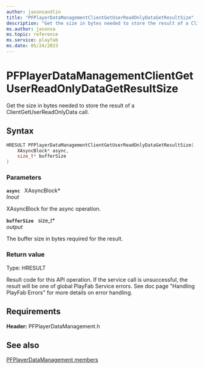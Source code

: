 ```yaml
---
author: jasonsandlin
title: "PFPlayerDataManagementClientGetUserReadOnlyDataGetResultSize"
description: "Get the size in bytes needed to store the result of a ClientGetUserReadOnlyData call."
ms.author: jasonsa
ms.topic: reference
ms.service: playfab
ms.date: 05/24/2023
---
```


# PFPlayerDataManagementClientGetUserReadOnlyDataGetResultSize  

Get the size in bytes needed to store the result of a ClientGetUserReadOnlyData call.  

## Syntax  
  
```cpp
HRESULT PFPlayerDataManagementClientGetUserReadOnlyDataGetResultSize(  
    XAsyncBlock* async,  
    size_t* bufferSize  
)  
```  
  
### Parameters  
  
**`async`** &nbsp; XAsyncBlock*  
*_Inout_*  
  
XAsyncBlock for the async operation.  
  
**`bufferSize`** &nbsp; size_t*  
*output*  
  
The buffer size in bytes required for the result.  
  
  
### Return value
Type: HRESULT
  
Result code for this API operation. If the service call is unsuccessful, the result will be one of global PlayFab Service errors. See doc page "Handling PlayFab Errors" for more details on error handling.
  
  
## Requirements  
  
**Header:** PFPlayerDataManagement.h
  
## See also  
[PFPlayerDataManagement members](../pfplayerdatamanagement_members.md)  

  
  
